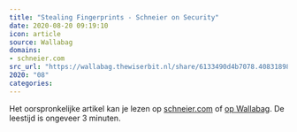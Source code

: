 ```yaml
---
title: "Stealing Fingerprints - Schneier on Security"
date: 2020-08-20 09:19:10
icon: article
source: Wallabag
domains:
- schneier.com
src_url: "https://wallabag.thewiserbit.nl/share/6133490d4b7078.40831898"
2020: "08"
categories:
---
```

Het oorspronkelijke artikel kan je lezen op [schneier.com](https://www.schneier.com/blog/archives/2015/10/stealing_finger.html) of [op Wallabag](https://wallabag.thewiserbit.nl/share/6133490d4b7078.40831898). De leestijd is ongeveer 3 minuten.
